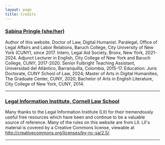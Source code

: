 ```yaml
---
layout: page
title: Credits
---
```


### [Sabina Pringle (she/her)](https://sabinapringle.commons.gc.cuny.edu/)

Author of this website. Doctor of Law, Digital Humanist. Paralegal, Office of Legal Affairs and Labor Relations, Baruch College, City University of New York (CUNY), since 2017. Intern, Legal Aid Society, Bronx, New York, 2021-2024. Adjunct Lecturer in English, City College of New York and Baruch College, CUNY, 2017-2020. Senior Fulbright Teaching Assistant, Universidad del Atlántico, Barranquilla, Colombia, 2015-17. Education: Juris Doctorate, CUNY School of Law, 2024; Master of Arts in Digital Humanities, The Graduate Center, CUNY, 2020; Bachelor of Arts in English Literature, City College of New York, CUNY, 2014.

---

### [Legal Information Institute, Cornell Law School](https://www.law.cornell.edu/)

Many thanks to the Legal Information Institute (LII) for their tremendously useful free resources which have been and continue to be a valuable source of reference. Many of the rules on this website are from LII. LII's material is covered by a Creative Commons license, viewable at http://creativecommons.org/licenses/by-nc-sa/2.5/.  

---
